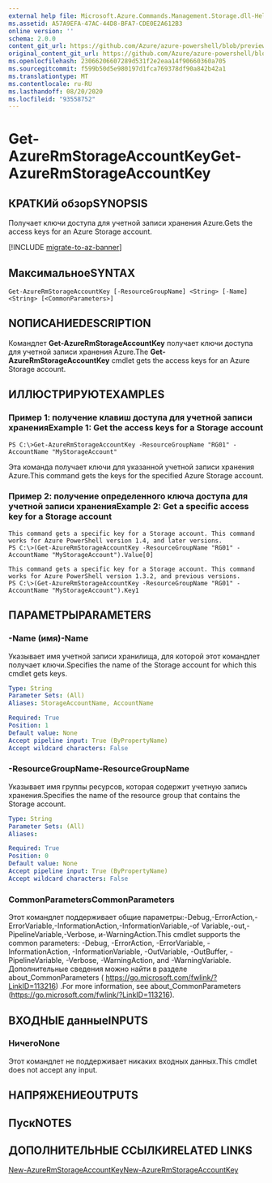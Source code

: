 ```yaml
---
external help file: Microsoft.Azure.Commands.Management.Storage.dll-Help.xml
ms.assetid: A57A9EFA-47AC-44D8-BFA7-CDE0E2A612B3
online version: ''
schema: 2.0.0
content_git_url: https://github.com/Azure/azure-powershell/blob/preview/src/ResourceManager/Storage/Commands.Management.Storage/help/Get-AzureRmStorageAccountKey.md
original_content_git_url: https://github.com/Azure/azure-powershell/blob/preview/src/ResourceManager/Storage/Commands.Management.Storage/help/Get-AzureRmStorageAccountKey.md
ms.openlocfilehash: 23066206607289d531f2e2eaa14f90660360a705
ms.sourcegitcommit: f599b50d5e980197d1fca769378df90a842b42a1
ms.translationtype: MT
ms.contentlocale: ru-RU
ms.lasthandoff: 08/20/2020
ms.locfileid: "93558752"
---
```

# <span data-ttu-id="d3cce-101">Get-AzureRmStorageAccountKey</span><span class="sxs-lookup"><span data-stu-id="d3cce-101">Get-AzureRmStorageAccountKey</span></span>

## <span data-ttu-id="d3cce-102">КРАТКИй обзор</span><span class="sxs-lookup"><span data-stu-id="d3cce-102">SYNOPSIS</span></span>
<span data-ttu-id="d3cce-103">Получает ключи доступа для учетной записи хранения Azure.</span><span class="sxs-lookup"><span data-stu-id="d3cce-103">Gets the access keys for an Azure Storage account.</span></span>

[!INCLUDE [migrate-to-az-banner](../../includes/migrate-to-az-banner.md)]

## <span data-ttu-id="d3cce-104">Максимальное</span><span class="sxs-lookup"><span data-stu-id="d3cce-104">SYNTAX</span></span>

```
Get-AzureRmStorageAccountKey [-ResourceGroupName] <String> [-Name] <String> [<CommonParameters>]
```

## <span data-ttu-id="d3cce-105">NОПИСАНИЕ</span><span class="sxs-lookup"><span data-stu-id="d3cce-105">DESCRIPTION</span></span>
<span data-ttu-id="d3cce-106">Командлет **Get-AzureRmStorageAccountKey** получает ключи доступа для учетной записи хранения Azure.</span><span class="sxs-lookup"><span data-stu-id="d3cce-106">The **Get-AzureRmStorageAccountKey** cmdlet gets the access keys for an Azure Storage account.</span></span>

## <span data-ttu-id="d3cce-107">ИЛЛЮСТРИРУЮТ</span><span class="sxs-lookup"><span data-stu-id="d3cce-107">EXAMPLES</span></span>

### <span data-ttu-id="d3cce-108">Пример 1: получение клавиш доступа для учетной записи хранения</span><span class="sxs-lookup"><span data-stu-id="d3cce-108">Example 1: Get the access keys for a Storage account</span></span>
```
PS C:\>Get-AzureRmStorageAccountKey -ResourceGroupName "RG01" -AccountName "MyStorageAccount"
```

<span data-ttu-id="d3cce-109">Эта команда получает ключи для указанной учетной записи хранения Azure.</span><span class="sxs-lookup"><span data-stu-id="d3cce-109">This command gets the keys for the specified Azure Storage account.</span></span>

### <span data-ttu-id="d3cce-110">Пример 2: получение определенного ключа доступа для учетной записи хранения</span><span class="sxs-lookup"><span data-stu-id="d3cce-110">Example 2: Get a specific access key for a Storage account</span></span>
```
This command gets a specific key for a Storage account. This command works for Azure PowerShell version 1.4, and later versions.
PS C:\>(Get-AzureRmStorageAccountKey -ResourceGroupName "RG01" -AccountName "MyStorageAccount").Value[0]

This command gets a specific key for a Storage account. This command works for Azure PowerShell version 1.3.2, and previous versions.
PS C:\>(Get-AzureRmStorageAccountKey -ResourceGroupName "RG01" -AccountName "MyStorageAccount").Key1
```

## <span data-ttu-id="d3cce-111">ПАРАМЕТРЫ</span><span class="sxs-lookup"><span data-stu-id="d3cce-111">PARAMETERS</span></span>

### <span data-ttu-id="d3cce-112">-Name (имя)</span><span class="sxs-lookup"><span data-stu-id="d3cce-112">-Name</span></span>
<span data-ttu-id="d3cce-113">Указывает имя учетной записи хранилища, для которой этот командлет получает ключи.</span><span class="sxs-lookup"><span data-stu-id="d3cce-113">Specifies the name of the Storage account for which this cmdlet gets keys.</span></span>

```yaml
Type: String
Parameter Sets: (All)
Aliases: StorageAccountName, AccountName

Required: True
Position: 1
Default value: None
Accept pipeline input: True (ByPropertyName)
Accept wildcard characters: False
```

### <span data-ttu-id="d3cce-114">-ResourceGroupName</span><span class="sxs-lookup"><span data-stu-id="d3cce-114">-ResourceGroupName</span></span>
<span data-ttu-id="d3cce-115">Указывает имя группы ресурсов, которая содержит учетную запись хранения.</span><span class="sxs-lookup"><span data-stu-id="d3cce-115">Specifies the name of the resource group that contains the Storage account.</span></span>

```yaml
Type: String
Parameter Sets: (All)
Aliases:

Required: True
Position: 0
Default value: None
Accept pipeline input: True (ByPropertyName)
Accept wildcard characters: False
```

### <span data-ttu-id="d3cce-116">CommonParameters</span><span class="sxs-lookup"><span data-stu-id="d3cce-116">CommonParameters</span></span>
<span data-ttu-id="d3cce-117">Этот командлет поддерживает общие параметры:-Debug,-ErrorAction,-ErrorVariable,-InformationAction,-InformationVariable,-of Variable,-out,-PipelineVariable,-Verbose, и-WarningAction.</span><span class="sxs-lookup"><span data-stu-id="d3cce-117">This cmdlet supports the common parameters: -Debug, -ErrorAction, -ErrorVariable, -InformationAction, -InformationVariable, -OutVariable, -OutBuffer, -PipelineVariable, -Verbose, -WarningAction, and -WarningVariable.</span></span> <span data-ttu-id="d3cce-118">Дополнительные сведения можно найти в разделе about_CommonParameters ( https://go.microsoft.com/fwlink/?LinkID=113216) .</span><span class="sxs-lookup"><span data-stu-id="d3cce-118">For more information, see about_CommonParameters (https://go.microsoft.com/fwlink/?LinkID=113216).</span></span>

## <span data-ttu-id="d3cce-119">ВХОДНЫЕ данные</span><span class="sxs-lookup"><span data-stu-id="d3cce-119">INPUTS</span></span>

### <span data-ttu-id="d3cce-120">Ничего</span><span class="sxs-lookup"><span data-stu-id="d3cce-120">None</span></span>
<span data-ttu-id="d3cce-121">Этот командлет не поддерживает никаких входных данных.</span><span class="sxs-lookup"><span data-stu-id="d3cce-121">This cmdlet does not accept any input.</span></span>

## <span data-ttu-id="d3cce-122">НАПРЯЖЕНИЕ</span><span class="sxs-lookup"><span data-stu-id="d3cce-122">OUTPUTS</span></span>

## <span data-ttu-id="d3cce-123">Пуск</span><span class="sxs-lookup"><span data-stu-id="d3cce-123">NOTES</span></span>

## <span data-ttu-id="d3cce-124">ДОПОЛНИТЕЛЬНЫЕ ССЫЛКИ</span><span class="sxs-lookup"><span data-stu-id="d3cce-124">RELATED LINKS</span></span>

[<span data-ttu-id="d3cce-125">New-AzureRmStorageAccountKey</span><span class="sxs-lookup"><span data-stu-id="d3cce-125">New-AzureRmStorageAccountKey</span></span>](./New-AzureRmStorageAccountKey.md)

